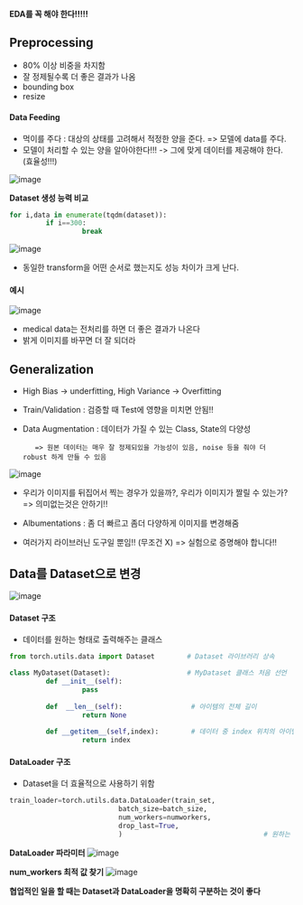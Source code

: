 #### EDA를 꼭 해야 한다!!!!!


## Preprocessing
* 80% 이상 비중을 차지함
* 잘 정제될수록 더 좋은 결과가 나옴
* bounding box
* resize

#### Data Feeding
* 먹이를 주다 : 대상의 상태를 고려해서 적정한 양을 준다. => 모델에 data를 주다.
* 모델이 처리할 수 있는 양을 알아야한다!!! -> 그에 맞게 데이터를 제공해야 한다. (효율성!!!)

![image](https://user-images.githubusercontent.com/63588046/154927485-828c4b6b-f2c2-4d2e-9e07-23e5b411155f.png)

**Dataset 생성 능력 비교**
```python
for i,data in enumerate(tqdm(dataset)):
         if i==300:
                  break
````
![image](https://user-images.githubusercontent.com/63588046/154928665-94395001-8591-4dd2-a246-89fbd94df61a.png)

* 동일한 transform을 어떤 순서로 했는지도 성능 차이가 크게 난다.

#### 예시
![image](https://user-images.githubusercontent.com/63588046/154896472-17839350-df0f-4528-8721-e471af2956f4.png)

* medical data는 전처리를 하면 더 좋은 결과가 나온다
* 밝게 이미지를 바꾸면 더 잘 되더라

## Generalization
* High Bias -> underfitting, High Variance -> Overfitting
* Train/Validation : 검증할 때 Test에 영향을 미치면 안됨!!
* Data Augmentation : 데이터가 가질 수 있는 Class, State의 다양성

         => 원본 데이터는 매우 잘 정제되있을 가능성이 있음, noise 등을 줘야 더 robust 하게 만들 수 있음

![image](https://user-images.githubusercontent.com/63588046/154897362-84dc87cc-0963-4962-abb8-350e53b3717c.png)


* 우리가 이미지를 뒤집어서 찍는 경우가 있을까?, 우리가 이미지가 짤릴 수 있는가? => 의미없는것은 안하기!!

* Albumentations : 좀 더 빠르고 좀더 다양하게 이미지를 변경해줌
* 여러가지 라이브러닌 도구일 뿐임!! (무조건 X) => 실험으로 증명해야 합니다!!


## Data를 Dataset으로 변경

![image](https://user-images.githubusercontent.com/63588046/154929054-60afe9ec-7bf1-49f8-8d5b-82f2b10e7d1d.png)

#### Dataset 구조
* 데이터를 원하는 형태로 출력해주는 클래스
```python
from torch.utils.data import Dataset        # Dataset 라이브러리 상속

class MyDataset(Dataset):                   # MyDataset 클래스 처음 선언
         def __init__(self):
                  pass
         
         def  __len__(self):                 # 아이템의 전체 길이     
                  return None         
                  
         def __getitem__(self,index):        # 데이터 중 index 위치의 아이템을 리턴
                  return index

```

#### DataLoader 구조
* Dataset을 더 효율적으로 사용하기 위함
```python
train_loader=torch.utils.data.DataLoader(train_set,
                           batch_size=batch_size,
                           num_workers=numworkers,
                           drop_last=True,
                           )                                   # 원하는 형식데로 데이터를 받아옴

```
**DataLoader 파라미터**
![image](https://user-images.githubusercontent.com/63588046/154930237-8ecbbe4a-c259-4ac4-96f0-9b713bd997f8.png)

**num_workers 최적 값 찾기**
![image](https://user-images.githubusercontent.com/63588046/154930432-452e6fbf-6096-4d28-8f91-997e537a0790.png)

**협업적인 일을 할 때는 Dataset과 DataLoader을 명확히 구분하는 것이 좋다**




